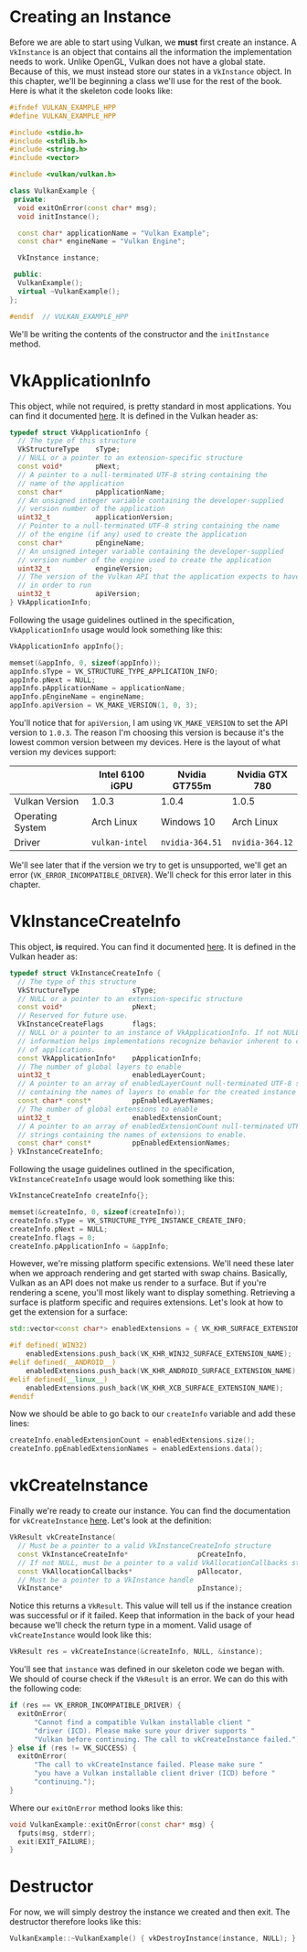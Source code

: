 # Creating an Instance

Before we are able to start using Vulkan, we **must** first create an instance. A `VkInstance` is an object that contains all the information the implementation needs to work. Unlike OpenGL, Vulkan does not have a global state. Because of this, we must instead store our states in a `VkInstance` object. In this chapter, we'll be beginning a class we'll use for the rest of the book. Here is what it the skeleton code looks like:

```cpp
#ifndef VULKAN_EXAMPLE_HPP
#define VULKAN_EXAMPLE_HPP

#include <stdio.h>
#include <stdlib.h>
#include <string.h>
#include <vector>

#include <vulkan/vulkan.h>

class VulkanExample {
 private:
  void exitOnError(const char* msg);
  void initInstance();

  const char* applicationName = "Vulkan Example";
  const char* engineName = "Vulkan Engine";

  VkInstance instance;

 public:
  VulkanExample();
  virtual ~VulkanExample();
};

#endif  // VULKAN_EXAMPLE_HPP
```

We'll be writing the contents of the constructor and the `initInstance` method.

# VkApplicationInfo

This object, while not required, is pretty standard in most applications. You can find it documented [here](https://www.khronos.org/registry/vulkan/specs/1.0/xhtml/vkspec.html#VkApplicationInfo). It is defined in the Vulkan header as:

```cpp
typedef struct VkApplicationInfo {
  // The type of this structure
  VkStructureType    sType;
  // NULL or a pointer to an extension-specific structure
  const void*        pNext;
  // A pointer to a null-terminated UTF-8 string containing the
  // name of the application
  const char*        pApplicationName;
  // An unsigned integer variable containing the developer-supplied
  // version number of the application
  uint32_t           applicationVersion;
  // Pointer to a null-terminated UTF-8 string containing the name
  // of the engine (if any) used to create the application
  const char*        pEngineName;
  // An unsigned integer variable containing the developer-supplied
  // version number of the engine used to create the application
  uint32_t           engineVersion;
  // The version of the Vulkan API that the application expects to have
  // in order to run
  uint32_t           apiVersion;
} VkApplicationInfo;
```

Following the usage guidelines outlined in the specification, `VkApplicationInfo` usage would look something like this:

```cpp
VkApplicationInfo appInfo{};

memset(&appInfo, 0, sizeof(appInfo));
appInfo.sType = VK_STRUCTURE_TYPE_APPLICATION_INFO;
appInfo.pNext = NULL;
appInfo.pApplicationName = applicationName;
appInfo.pEngineName = engineName;
appInfo.apiVersion = VK_MAKE_VERSION(1, 0, 3);
```

You'll notice that for `apiVersion`, I am using `VK_MAKE_VERSION` to set the API version to `1.0.3`. The reason I'm choosing this version is because it's the lowest common version between my devices. Here is the layout of what version my devices support:

|                  	| Intel 6100 iGPU 	| Nvidia GT755m   	| Nvidia GTX 780  	|
|-------------------|-------------------|-------------------|-------------------|
| Vulkan Version   	| 1.0.3           	| 1.0.4           	| 1.0.5           	|
| Operating System 	| Arch Linux      	| Windows 10      	| Arch Linux      	|
| Driver           	| `vulkan-intel`  	| `nvidia-364.51` 	| `nvidia-364.12` 	|

We'll see later that if the version we try to get is unsupported, we'll get an error (`VK_ERROR_INCOMPATIBLE_DRIVER`). We'll check for this error later in this chapter.

# VkInstanceCreateInfo

This object, **is** required. You can find it documented [here](https://www.khronos.org/registry/vulkan/specs/1.0/xhtml/vkspec.html#VkInstanceCreateInfo). It is defined in the Vulkan header as:

```cpp
typedef struct VkInstanceCreateInfo {
  // The type of this structure
  VkStructureType             sType;
  // NULL or a pointer to an extension-specific structure
  const void*                 pNext;
  // Reserved for future use.
  VkInstanceCreateFlags       flags;
  // NULL or a pointer to an instance of VkApplicationInfo. If not NULL, this
  // information helps implementations recognize behavior inherent to classes
  // of applications.
  const VkApplicationInfo*    pApplicationInfo;
  // The number of global layers to enable
  uint32_t                    enabledLayerCount;
  // A pointer to an array of enabledLayerCount null-terminated UTF-8 strings
  // containing the names of layers to enable for the created instance
  const char* const*          ppEnabledLayerNames;
  // The number of global extensions to enable
  uint32_t                    enabledExtensionCount;
  // A pointer to an array of enabledExtensionCount null-terminated UTF-8
  // strings containing the names of extensions to enable.
  const char* const*          ppEnabledExtensionNames;
} VkInstanceCreateInfo;
```

Following the usage guidelines outlined in the specification, `VkInstanceCreateInfo` usage would look something like this:

```cpp
VkInstanceCreateInfo createInfo{};

memset(&createInfo, 0, sizeof(createInfo));
createInfo.sType = VK_STRUCTURE_TYPE_INSTANCE_CREATE_INFO;
createInfo.pNext = NULL;
createInfo.flags = 0;
createInfo.pApplicationInfo = &appInfo;
```

However, we're missing platform specific extensions. We'll need these later when we approach rendering and get started with swap chains. Basically, Vulkan as an API does not make us render to a surface. But if you're rendering a scene, you'll most likely want to display something. Retrieving a surface is platform specific and requires extensions. Let's look at how to get the extension for a surface:

```cpp
std::vector<const char*> enabledExtensions = { VK_KHR_SURFACE_EXTENSION_NAME };

#if defined(_WIN32)
	enabledExtensions.push_back(VK_KHR_WIN32_SURFACE_EXTENSION_NAME);
#elif defined(__ANDROID__)
	enabledExtensions.push_back(VK_KHR_ANDROID_SURFACE_EXTENSION_NAME);
#elif defined(__linux__)
	enabledExtensions.push_back(VK_KHR_XCB_SURFACE_EXTENSION_NAME);
#endif
```

Now we should be able to go back to our `createInfo` variable and add these lines:

```cpp
createInfo.enabledExtensionCount = enabledExtensions.size();
createInfo.ppEnabledExtensionNames = enabledExtensions.data();
```

# vkCreateInstance

Finally we're ready to create our instance. You can find the documentation for `vkCreateInstance` [here](https://www.khronos.org/registry/vulkan/specs/1.0/xhtml/vkspec.html#initialization-instances). Let's look at the definition:

```cpp
VkResult vkCreateInstance(
  // Must be a pointer to a valid VkInstanceCreateInfo structure
  const VkInstanceCreateInfo*                 pCreateInfo,
  // If not NULL, must be a pointer to a valid VkAllocationCallbacks structure
  const VkAllocationCallbacks*                pAllocator,
  // Must be a pointer to a VkInstance handle
  VkInstance*                                 pInstance);
```

Notice this returns a `VkResult`. This value will tell us if the instance creation was successful or if it failed. Keep that information in the back of your head because we'll check the return type in a moment. Valid usage of `vkCreateInstance` would look like this:

```cpp
VkResult res = vkCreateInstance(&createInfo, NULL, &instance);
```

You'll see that `instance` was defined in our skeleton code we began with. We should of course check if the `VkResult` is an error. We can do this with the following code:

```cpp
if (res == VK_ERROR_INCOMPATIBLE_DRIVER) {
  exitOnError(
      "Cannot find a compatible Vulkan installable client "
      "driver (ICD). Please make sure your driver supports "
      "Vulkan before continuing. The call to vkCreateInstance failed.");
} else if (res != VK_SUCCESS) {
  exitOnError(
      "The call to vkCreateInstance failed. Please make sure "
      "you have a Vulkan installable client driver (ICD) before "
      "continuing.");
}
```

Where our `exitOnError` method looks like this:

```cpp
void VulkanExample::exitOnError(const char* msg) {
  fputs(msg, stderr);
  exit(EXIT_FAILURE);
}
```

# Destructor

For now, we will simply destroy the instance we created and then exit. The destructor therefore looks like this:

```cpp
VulkanExample::~VulkanExample() { vkDestroyInstance(instance, NULL); }
```
